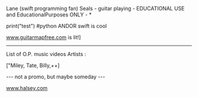 Lane (swift programming fan) Seals - guitar playing - EDUCATIONAL USE and  EducationalPurposes ONLY - * 

print("test")
#python ANDOR swift is cool

www.guitarmapfree.com is lit!]

---------------------------------

List of O.P. music videos Artists :

["Miley, Tate, Billy,++]

--- not a promo, but maybe someday ---

www.halsey.com

